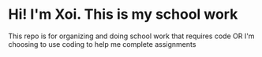 # Hi! I'm Xoi. This is my school work
This repo is for organizing and doing school work that requires code OR I'm choosing to use coding to help me complete assignments
